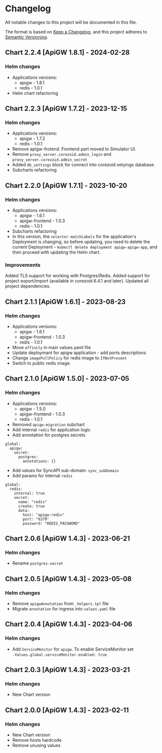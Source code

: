 # Changelog

All notable changes to this project will be documented in this file.

The format is based on [Keep a Changelog](https://keepachangelog.com/en/1.0.0/),
and this project adheres to [Semantic Versioning](https://semver.org/spec/v2.0.0.html).


## Chart 2.2.4 [ApiGW 1.8.1] - 2024-02-28
### Helm changes
- Applications versions:
    - apigw - 1.8.1
    - redis - 1.0.1
- Helm chart refactoring

## Chart 2.2.3 [ApiGW 1.7.2] - 2023-12-15
### Helm changes
- Applications versions:
    - apigw - 1.7.2
    - redis - 1.0.1
- Remove apigw-frotend. Frontend part moved to Simulator UI.
- Remove `proxy_server.corezoid.admin_login` and `proxy_server.corezoid.admin_secret`
- Added `db_settings` block for connect into corezoid setyings database.
- Subcharts refactoring

## Chart 2.2.0 [ApiGW 1.7.1] - 2023-10-20
### Helm changes
- Applications versions:
    - apigw - 1.6.1
    - apigw-frontend - 1.0.3
    - redis - 1.0.1
- Subcharts refactoring
- In this version, the `selector.matchLabels` for the application's Deployment is changing, so before updating, you need to delete the current Deployment - `kubectl delete deployment apigw-apigw-app`, and then proceed with updating the Helm chart.

### Improvements
Added TLS support for working with Postgres/Redis.
Added support for project export/import (available in corezoid 6.4.1 and later).
Updated all project dependencies.

## Chart 2.1.1 [ApiGW 1.6.1] - 2023-08-23
### Helm changes
- Applications versions:
    - apigw - 1.6.1
    - apigw-frontend - 1.0.3
    - redis - 1.0.1
- Move `affinity` in main values.yaml file
- Update deploymant for apigw application - add ports descriptions
- Change `imagePullPolicy` for redis image to `IfNotPresent`
- Switch to public redis image.

## Chart 2.1.0 [ApiGW 1.5.0] - 2023-07-05
### Helm changes
- Applications versions:
    - apigw - 1.5.0
    - apigw-frontend - 1.0.3
    - redis - 1.0.1
- Removed `apigw-migration` subchart
- Add internal `redis` for application logic
- Add annotation for postgres secrets
```
global:
  apigw:
    secret:
      postgres:
        annotations: {}
```
- Add values for SyncAPI sub-domain: `sync_subDomain`
- Add params for internal `redis`
```
global:
  redis:
    internal: true
    secret:
      name: "redis"
      create: true
      data:
        host: "apigw-redis"
        port: "6379"
        password: "REDIS_PASSWORD"
```


## Chart 2.0.6 [ApiGW 1.4.3] - 2023-06-21
### Helm changes
- Rename `postgres-secret`


## Chart 2.0.5 [ApiGW 1.4.3] - 2023-05-08
### Helm changes
- Remove `apigwAnnotation` from `_helpers.tpl` file
- Migrate `annotation` for ingress into `values.yaml` file


## Chart 2.0.4 [ApiGW 1.4.3] - 2023-04-06
### Helm changes
- Add `ServiceMonitor` for `apigw`. To enable ServiceMonitor set `.Values.global.serviceMonitor.enabled: true`


## Chart 2.0.3 [ApiGW 1.4.3] - 2023-03-21
### Helm changes
- New Chart version


## Chart 2.0.0 [ApiGW 1.4.3] - 2023-02-11
### Helm changes
- New Chart version
- Remove hosts hardcode
- Remove unusing values
